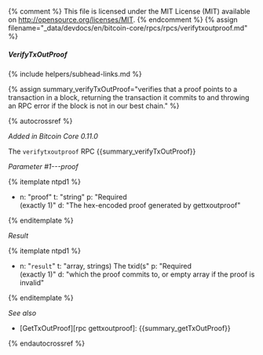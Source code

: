 {% comment %}
This file is licensed under the MIT License (MIT) available on
http://opensource.org/licenses/MIT.
{% endcomment %}
{% assign filename="_data/devdocs/en/bitcoin-core/rpcs/rpcs/verifytxoutproof.md" %}

##### VerifyTxOutProof
{% include helpers/subhead-links.md %}

{% assign summary_verifyTxOutProof="verifies that a proof points to a transaction in a block, returning the transaction it commits to and throwing an RPC error if the block is not in our best chain." %}

{% autocrossref %}

*Added in Bitcoin Core 0.11.0*

The `verifytxoutproof` RPC {{summary_verifyTxOutProof}}

*Parameter #1---proof*

{% itemplate ntpd1 %}
- n: "proof"
  t: "string"
  p: "Required<br>(exactly 1)"
  d: "The hex-encoded proof generated by gettxoutproof"

{% enditemplate %}

*Result*

{% itemplate ntpd1 %}
- n: "`result`"
  t: "array, strings) The txid(s"
  p: "Required<br>(exactly 1)"
  d: "which the proof commits to, or empty array if the proof is invalid"

{% enditemplate %}

*See also*

* [GetTxOutProof][rpc gettxoutproof]: {{summary_getTxOutProof}}

{% endautocrossref %}
